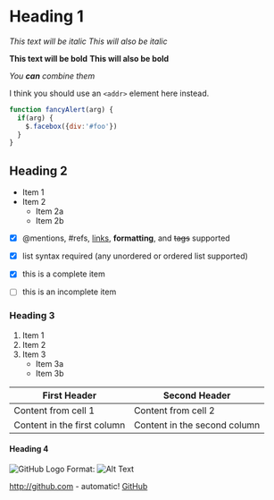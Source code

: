 # Heading 1

*This text will be italic*
_This will also be italic_

**This text will be bold**
__This will also be bold__

_You **can** combine them_

I think you should use an
`<addr>` element here instead.

```javascript
function fancyAlert(arg) {
  if(arg) {
    $.facebox({div:'#foo'})
  }
}
```


## Heading 2

* Item 1
* Item 2
  * Item 2a
  * Item 2b

- [x] @mentions, #refs, [links](), **formatting**, and <del>tags</del> supported
- [x] list syntax required (any unordered or ordered list supported)
- [x] this is a complete item
- [ ] this is an incomplete item


### Heading 3

1. Item 1
2. Item 2
3. Item 3
   * Item 3a
   * Item 3b
   

First Header | Second Header
------------ | -------------
Content from cell 1 | Content from cell 2
Content in the first column | Content in the second column


   
#### Heading 4

![GitHub Logo](/images/logo.png)
Format: ![Alt Text](url)

http://github.com - automatic!
[GitHub](http://github.com)
